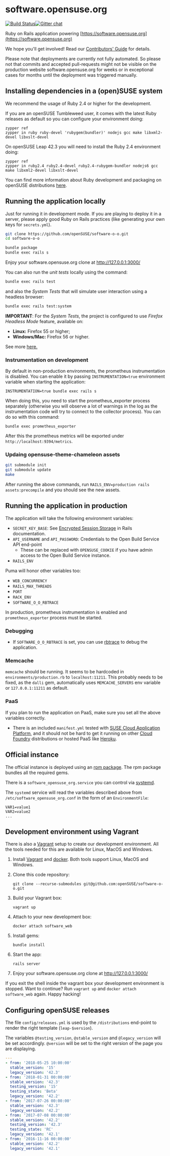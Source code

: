 # software.opensuse.org

[![Build Status](https://travis-ci.com/openSUSE/software-o-o.svg?branch=master)](https://travis-ci.com/openSUSE/software-o-o)[![Gitter chat](https://badges.gitter.im/openSUSE/software-o-o.png)](https://gitter.im/openSUSE/software-o-o)

Ruby on Rails application powering
[https://software.opensuse.org](https://software.opensuse.org)

We hope you'll get involved! Read our [Contributors' Guide](https://github.com/openSUSE/software-o-o/blob/master/CONTRIBUTING.md) for details.

Please note that deployments are currently not fully automated. So please not that commits and accepted pull-requests might not be visible on the production website software.opensuse.org for weeks or in exceptional cases for months until the deployment was triggered manually.

## Installing dependencies in a (open)SUSE system

We recommend the usage of Ruby 2.4 or higher for the development.

If you are an openSUSE Tumbleweed user, it comes with the latest Ruby releases as default so you can configure your environment doing:

```console
zypper ref
zypper in ruby ruby-devel 'rubygem(bundler)' nodejs gcc make libxml2-devel libxslt-devel
```

On openSUSE Leap 42.3 you will need to install the Ruby 2.4 environment doing:

```console
zypper ref
zypper in ruby2.4 ruby2.4-devel ruby2.4-rubygem-bundler nodejs6 gcc make libxml2-devel libxslt-devel
```

You can find more information about Ruby development and packaging on openSUSE distributions [here](https://en.opensuse.org/Ruby).

## Running the application locally

Just for running it in development mode. If you are playing to deploy it in a
server, please apply good Ruby on Rails practices (like generating your own
keys for `secrets.yml`).

```bash
git clone https://github.com/openSUSE/software-o-o.git
cd software-o-o

bundle package
bundle exec rails s
```

Enjoy your software.opensuse.org clone at http://127.0.0.1:3000/

You can also run the _unit tests_ locally using the command:

```bash
bundle exec rails test
```
and also the _System Tests_ that will simulate user interaction using a headless browser:

```bash
bundle exec rails test:system
```
**IMPORTANT**: For the _System Tests_, the project is configured to use _Firefox Headless Mode_ feature, available on:

- **Linux:** Firefox 55 or higher;
- **Windows/Mac:** Firefox 56 or higher.

See more [here.](https://developer.mozilla.org/en-US/Firefox/Headless_mode)

### Instrumentation on development
By default in non-production environments, the prometheus instrumentation is disabled. You can enable it by passing `INSTRUMENTATION=true` environment variable when starting the application:

```
INSTRUMENTATION=true bundle exec rails s
```

When doing this, you need to start the prometheus_exporter process separately (otherwise you will observe a lot of warnings in the log as the instrumentation code will try to connect to the collector process). You can do so with this command:

```
bundle exec prometheus_exporter
```

After this the prometheus metrics will be exported under `http://localhost:9394/metrics`.

### Updaing opensuse-theme-chameleon assets 

```bash
git submodule init
git submodule update
make
```

After running the above commands, run `RAILS_ENV=production rails assets:precompile` and you should see the new assets.

## Running the application in production

The application will take the following environment variables:

* `SECRET_KEY_BASE`: See [Encrypted Session Storage](http://edgeguides.rubyonrails.org/security.html#encrypted-session-storage) in Rails documentation.
* `API_USERNAME` and `API_PASSWORD`: Credentials to the Open Build Service API end-point
  * These can be replaced with `OPENSUSE_COOKIE` if you have admin access to the Open Build Service instance.
* `RAILS_ENV`

Puma will honor other variables too:

* `WEB_CONCURRENCY`
* `RAILS_MAX_THREADS`
* `PORT`
* `RACK_ENV`
* `SOFTWARE_O_O_RBTRACE`

In production, prometheus instrumentation is enabled and `prometheus_exporter` process must be started.

### Debugging

* If `SOFTWARE_O_O_RBTRACE` is set, you can use [rbtrace](https://github.com/tmm1/rbtrace) to debug the application.

### Memcache

`memcache` should be running. It seems to be hardcoded in `environments/production.rb` to `localhost:11211`.
This probably needs to be fixed, as the `dalli` gem, automatically uses `MEMCACHE_SERVERS` env variable or
`127.0.0.1:11211` as default.

### PaaS

If you plan to run the application on PaaS, make sure you set all the above variables correctly.

* There is an included `manifest.yml` tested with [SUSE Cloud Application Platform](https://www.suse.com/de-de/products/cloud-application-platform/), and it should not be hard to get it running on other [Cloud Foundry](https://www.cloudfoundry.org/) distributions or hosted PaaS like [Heroku](http://heroku.com/).

## Official instance

The official instance is deployed using an [rpm package](https://build.opensuse.org/package/show/openSUSE:infrastructure:software.opensuse.org/software_opensuse_org). The rpm package bundles all the required gems.

There is a `software_opensuse_org.service` you can control via [systemd](https://www.freedesktop.org/wiki/Software/systemd/).

The `systemd` service will read the variables described above from `/etc/software_opensuse_org.conf` in the form of an `EnvironmentFile`:

```
VAR1=value1
VAR2=value2
...
```

## Development environment using Vagrant

There is also a [Vagrant](https://www.vagrantup.com/) setup to create our development
environment. All the tools needed for this are available for Linux, MacOS and
Windows.

1.  Install [Vagrant](https://www.vagrantup.com/downloads.html) and [docker](https://docs.docker.com/engine/getstarted/step_one/). Both tools support Linux, MacOS and Windows.

1.  Clone this code repository:

    ```
    git clone --recurse-submodules git@github.com:openSUSE/software-o-o.git
    ```

1.  Build your Vagrant box:

    ```
    vagrant up
    ```

1.  Attach to your new development box:

    ```
    docker attach software_web
    ```

1. Install gems:

    ```
    bundle install
    ```

1.  Start the app:

    ```
    rails server
    ```

1.  Enjoy your software.opensuse.org clone at http://127.0.0.1:3000/

If you exit the shell inside the vagrant box your development environment
is stopped. Want to continue? Run `vagrant up` and `docker attach software_web`
again. Happy hacking!

## Configuring openSUSE releases

The file `config/releases.yml` is used by the `/distributions` end-point to render the right template (`leap-$version`).

The variables `@testing_version`, `@stable_version` and `@legacy_version` will be set accordingly.
`@version` will be set to the right version of the page you are displaying.

```yaml
---
- from: '2018-05-25 10:00:00'
  stable_version: '15'
  legacy_version: '42.3'
- from: '2018-01-31 00:00:00'
  stable_version: '42.3'
  testing_version: '15'
  testing_state: 'Beta'
  legacy_version: '42.2'
- from: '2017-07-26 00:00:00'
  stable_version: '42.3'
  legacy_version: '42.2'
- from: '2017-07-08 00:00:00'
  stable_version: '42.2'
  testing_version: '42.3'
  testing_state: 'RC'
  legacy_version: '42.1'
- from: '2016-11-16 00:00:00'
  stable_version: '42.2'
  legacy_version: '42.1'
```

